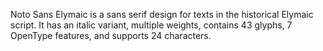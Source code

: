 Noto Sans Elymaic is a sans serif design for texts in the historical Elymaic script. It has an italic variant, multiple weights, contains 43 glyphs, 7 OpenType features, and supports 24 characters.